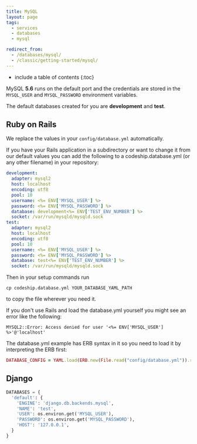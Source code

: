 ```yaml
---
title: MySQL
layout: page
tags:
  - services
  - databases
  - mysql

redirect_from:
  - /databases/mysql/
  - /classic/getting-started/mysql/
---
```


* include a table of contents
{:toc}

MySQL **5.6** runs on the default port and the credentials are stored in the `MYSQL_USER` and `MYSQL_PASSWORD` environment variables.

The default databases created for you are **development** and **test**.

## Ruby on Rails

We replace the values in your `config/database.yml` automatically.

If you have your Rails application in a subdirectory or want to change
it from our default values you can add the following to a codeship.database.yml
(or any other filename) in your repository:

```yaml
development:
  adapter: mysql2
  host: localhost
  encoding: utf8
  pool: 10
  username: <%= ENV['MYSQL_USER'] %>
  password: <%= ENV['MYSQL_PASSWORD'] %>
  database: development<%= ENV['TEST_ENV_NUMBER'] %>
  socket: /var/run/mysqld/mysqld.sock
test:
  adapter: mysql2
  host: localhost
  encoding: utf8
  pool: 10
  username: <%= ENV['MYSQL_USER'] %>
  password: <%= ENV['MYSQL_PASSWORD'] %>
  database: test<%= ENV['TEST_ENV_NUMBER'] %>
  socket: /var/run/mysqld/mysqld.sock
```

Then in your setup commands run

```shell
cp codeship.database.yml YOUR_DATABASE_YAML_PATH
```

to copy the file wherever you need it.

If you don't use Rails and load the database.yml yourself you might see an error like the following:

```shell
MYSQL2::Error: Access denied for user '<%= ENV['MYSQL_USER'] %>'@'localhost'
```

The database.yml example has ERB syntax in it so you need to load it by interpreting the ERB first:

```ruby
DATABASE_CONFIG = YAML.load(ERB.new(File.read("config/database.yml")).result)
```

## Django

```python
DATABASES = {
  'default': {
    'ENGINE': 'django.db.backends.mysql',
    'NAME': 'test',
    'USER': os.environ.get('MYSQL_USER'),
    'PASSWORD': os.environ.get('MYSQL_PASSWORD'),
    'HOST': '127.0.0.1',
  }
}
```
